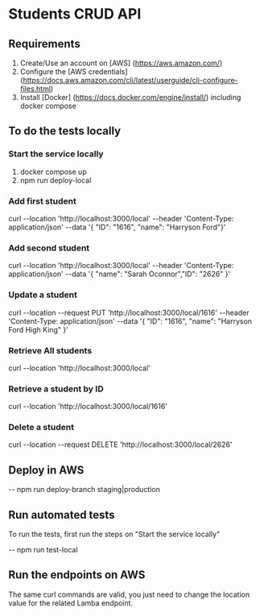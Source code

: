 # Students CRUD API

## Requirements
1. Create/Use an account on [AWS] (https://aws.amazon.com/)
2. Configure the [AWS credentials] (https://docs.aws.amazon.com/cli/latest/userguide/cli-configure-files.html)
3. Install [Docker] (https://docs.docker.com/engine/install/) including docker compose


## To do the tests locally

### Start the service locally

1. docker compose up
2. npm run deploy-local

### Add first student
curl --location 'http://localhost:3000/local' --header 'Content-Type: application/json' --data '{ "ID": "1616", "name": "Harryson Ford"}'

### Add second student
curl --location 'http://localhost:3000/local' --header 'Content-Type: application/json' --data '{ "name": "Sarah Oconnor","ID": "2626" }'

### Update a student 
curl --location --request PUT 'http://localhost:3000/local/1616' --header 'Content-Type: application/json' --data '{ "ID": "1616", "name": "Harryson Ford High King" }'

### Retrieve All students 
curl --location 'http://localhost:3000/local'

### Retrieve a student by ID
curl --location 'http://localhost:3000/local/1616'

### Delete a student
curl --location --request DELETE 'http://localhost:3000/local/2626'


## Deploy in AWS

-- npm run deploy-branch staging|production

## Run automated tests

To run the tests, first run the steps on "Start the service locally"

-- npm run test-local

## Run the endpoints on AWS

The same curl commands are valid, you just need to change the location value for the related Lamba endpoint.